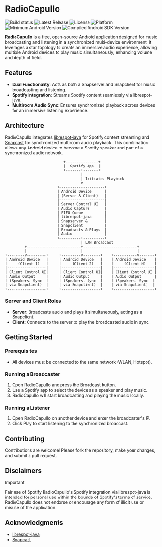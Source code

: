 # RadioCapullo

![Build status](https://img.shields.io/github/actions/workflow/status/capullo-tech/RadioCapullo/Build.yml?branch=main)
![Latest Release](https://img.shields.io/github/v/release/capullo-tech/RadioCapullo)
![License](https://img.shields.io/github/license/capullo-tech/RadioCapullo)
![Platform](https://img.shields.io/badge/Platform-Android-green.svg)
![Minimum Android Version](https://img.shields.io/badge/Min%20Android%20version-6-green)
![Compiled Android SDK Version](https://img.shields.io/badge/Compiled%20SDK%20version-34-green)

**RadioCapullo** is a free, open-source Android application designed for music broadcasting and listening in a synchronized multi-device environment. It leverages a star topology to create an immersive audio experience, allowing multiple Android devices to play music simultaneously, enhancing volume and depth of field.

## Features

- **Dual Functionality**: Acts as both a Snapserver and Snapclient for music broadcasting and listening.
- **Spotify Integration**: Streams Spotify content seamlessly via librespot-java.
- **Multiroom Audio Sync**: Ensures synchronized playback across devices for an immersive listening experience.

## Architecture

RadioCapullo integrates [librespot-java](https://github.com/devgianlu/librespot-java) for Spotify content streaming and [Snapcast](https://github.com/badaix/snapcast) for synchronized multiroom audio playback. This combination allows any Android device to become a Spotify speaker and part of a synchronized audio network.

```
                           +---------------+
                           |  Spotify App  |
                           +-------+-------+
                                   |
                                   | Initiates PLayback 
                                   v
                        +---------------------+
                        | Android Device      |
                        | (Server & Client)   |
                        |---------------------|
                        | Server Control UI   |
                        | Audio Capture       |
                        | FIFO Queue          |
                        | librespot-java      |
                        | Snapserver &        |
                        | Snapclient          |
                        | Broadcasts & Plays  |
                        | Audio               |
                        +----------+----------+
                                   | LAN Broadcast
         +-------------------------+-------------------------+
         |                         |                         |
+--------v---------+     +---------v--------+    +-----------v-------+
| Android Device   |     | Android Device   |    | Android Device    |
|     (Client 1)   |     |     (Client 2)   |    |     (Client N)    |
|------------------|     |------------------|    |-------------------|
| Client Control UI|     | Client Control UI|    | Client Control UI |
| Audio Output     |     | Audio Output     |    | Audio Output      |
| (Speakers, Sync  |     | (Speakers, Sync  |    | (Speakers, Sync  |
| via Snapclient)  |     | via Snapclient)  |    | via Snapclient)  |
+------------------+     +------------------+    +-------------------+
```

### Server and Client Roles

- **Server**: Broadcasts audio and plays it simultaneously, acting as a Snapclient.
- **Client**: Connects to the server to play the broadcasted audio in sync.

## Getting Started

### Prerequisites

- All devices must be connected to the same network (WLAN, Hotspot).

### Running a Broadcaster

1. Open RadioCapullo and press the Broadcast button.
2. Use a Spotify app to select the device as a speaker and play music.
3. RadioCapullo will start broadcasting and playing the music locally.

### Running a Listener

1. Open RadioCapullo on another device and enter the broadcaster's IP.
2. Click Play to start listening to the synchronized broadcast.

## Contributing

Contributions are welcome! Please fork the repository, make your changes, and submit a pull request.

## Disclaimers

> [!IMPORTANT]
> Fair use of Spotify
> RadioCapullo's Spotify integration via librespot-java is intended for personal use within the bounds of Spotify's terms of service.
> RadioCapullo does not endorse or encourage any form of illicit use or misuse of the application.

## Acknowledgments

- [librespot-java](https://github.com/devgianlu/librespot-java)
- [Snapcast](https://github.com/badaix/snapcast)
